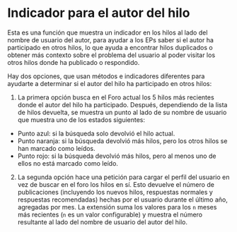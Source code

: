# Indicador para el autor del hilo
Esta es una función que muestra un indicador en los hilos al lado del nombre de
usuario del autor, para ayudar a los EPs saber si el autor ha participado en
otros hilos, lo que ayuda a encontrar hilos duplicados o obtener más contexto
sobre el problema del usuario al poder visitar los otros hilos donde ha
publicado o respondido.

Hay dos opciones, que usan métodos e indicadores diferentes para ayudarte a
determinar si el autor del hilo ha participado en otros hilos:

1. La primera opción busca en el Foro actual los 5 hilos más recientes donde el
autor del hilo ha participado. Después, dependiendo de la lista de hilos
devuelta, se muestra un punto al lado de su nombre de usuario que muestra uno
de los estados siguientes:
  * Punto azul: si la búsqueda solo devolvió el hilo actual.
  * Punto naranja: si la búsqueda devolvió más hilos, pero los otros hilos se
  han marcado como leídos.
  * Punto rojo: si la búsqueda devolvió más hilos, pero al menos uno de ellos no
  está marcado como leído.
2. La segunda opción hace una petición para cargar el perfil del usuario en vez
de buscar en el foro los hilos en sí. Esto devuelve el número de publicaciones
(incluyendo los nuevos hilos, respuestas normales y respuestas recomendadas)
hechas por el usuario durante el último año, agregadas por mes. La extensión
suma los valores para los `n` meses más recientes (`n` es un valor
configurable) y muestra el número resultante al lado del nombre de usuario del
autor del hilo.

